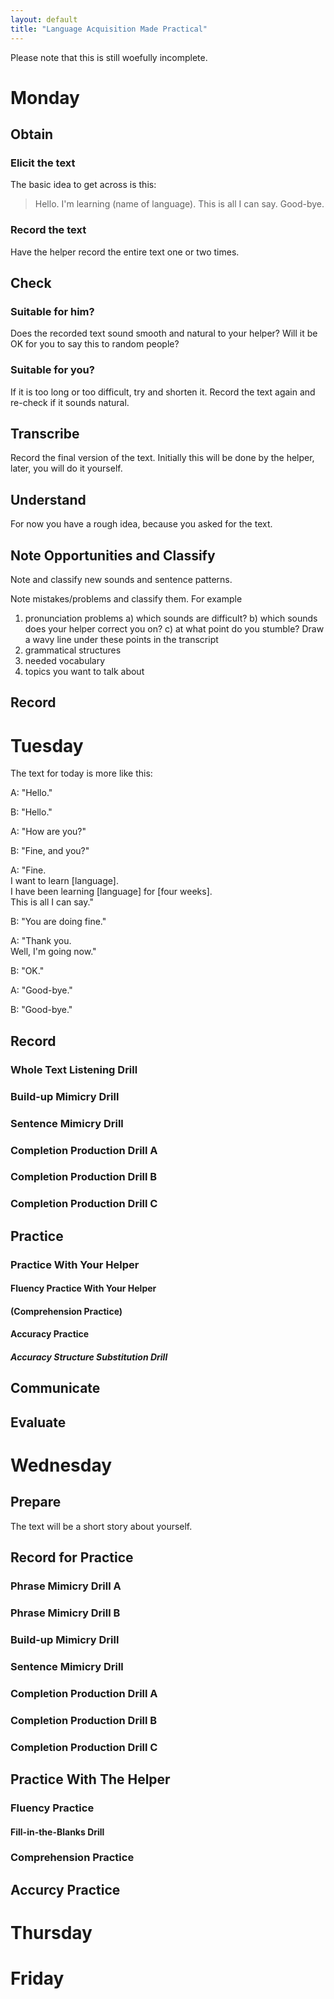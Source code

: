 ```yaml
---
layout: default
title: "Language Acquisition Made Practical"
---
```

Please note that this is still woefully incomplete.
# Monday
## Obtain
### Elicit the text
The basic idea to get across is this:
> Hello.
I'm learning (name of language).
This is all I can say.
Good-bye.
### Record the text
Have the helper record the entire text one or two times.
## Check
### Suitable for him?
Does the recorded text sound smooth and natural to your helper? Will it be OK for you to say this to random people?
### Suitable for you?
If it is too long or too difficult, try and shorten it.
Record the text again and re-check if it sounds natural.
## Transcribe
Record the final version of the text. Initially this will be done by the helper, later, you will do it yourself.
## Understand
For now you have a rough idea, because you asked for the text.
## Note Opportunities and Classify
Note and classify new sounds and sentence patterns.

Note mistakes/problems and classify them. For example

1. pronunciation problems
  a) which sounds are difficult?
  b) which sounds does your helper correct you on?
  c) at what point do you stumble?
Draw a wavy line under these points in the transcript
2. grammatical structures
3. needed vocabulary
4. topics you want to talk about
## Record
# Tuesday
The text for today is more like this:

 A: "Hello."
 
 B: "Hello."
 
 A: "How are you?"
 
 B: "Fine, and you?"
 
 A: "Fine.<br/>
    I want to learn [language].<br/>
    I have been learning [language] for [four weeks].<br/>
    This is all I can say."<br/>
    
 B: "You are doing fine."
 
A: "Thank you.<br/>
    Well, I'm going now."
    
 B: "OK."
 
A: "Good-bye."

B: "Good-bye."
## Record
### Whole Text Listening Drill
### Build-up Mimicry Drill
### Sentence Mimicry Drill
### Completion Production Drill A
### Completion Production Drill B
### Completion Production Drill C

## Practice

### Practice With Your Helper

#### Fluency Practice With Your Helper

#### (Comprehension Practice)

#### Accuracy Practice

##### Accuracy Structure Substitution Drill

## Communicate
## Evaluate


# Wednesday
## Prepare
The text will be a short story about yourself.
## Record for Practice
### Phrase Mimicry Drill A
### Phrase Mimicry Drill B
### Build-up Mimicry Drill
### Sentence Mimicry Drill
### Completion Production Drill A
### Completion Production Drill B
### Completion Production Drill C

## Practice With The Helper
### Fluency Practice
#### Fill-in-the-Blanks Drill
### Comprehension Practice
## Accurcy Practice
# Thursday
# Friday
